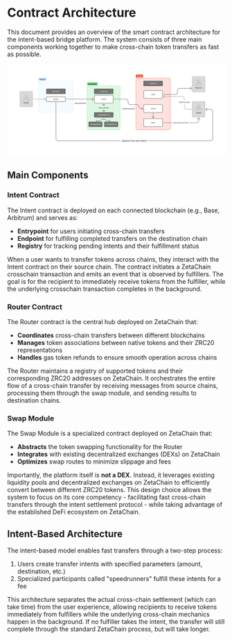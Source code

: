 # Contract Architecture

This document provides an overview of the smart contract architecture for the intent-based bridge platform. The system consists of three main components working together to make cross-chain token transfers as fast as possible.

<div align="center">
  <img src="architecture.png" alt="Speedrun Architecture" width="1200" />
</div>

## Main Components

### Intent Contract

The Intent contract is deployed on each connected blockchain (e.g., Base, Arbitrum) and serves as:
- **Entrypoint** for users initiating cross-chain transfers
- **Endpoint** for fulfilling completed transfers on the destination chain
- **Registry** for tracking pending intents and their fulfillment status

When a user wants to transfer tokens across chains, they interact with the Intent contract on their source chain. The contract initiates a ZetaChain crosschain transaction and emits an event that is observed by fulfillers. The goal is for the recipient to immediately receive tokens from the fulfiller, while the underlying crosschain transaction completes in the background.

### Router Contract

The Router contract is the central hub deployed on ZetaChain that:
- **Coordinates** cross-chain transfers between different blockchains
- **Manages** token associations between native tokens and their ZRC20 representations
- **Handles** gas token refunds to ensure smooth operation across chains

The Router maintains a registry of supported tokens and their corresponding ZRC20 addresses on ZetaChain. It orchestrates the entire flow of a cross-chain transfer by receiving messages from source chains, processing them through the swap module, and sending results to destination chains.

### Swap Module

The Swap Module is a specialized contract deployed on ZetaChain that:
- **Abstracts** the token swapping functionality for the Router
- **Integrates** with existing decentralized exchanges (DEXs) on ZetaChain
- **Optimizes** swap routes to minimize slippage and fees

Importantly, the platform itself is **not a DEX**. Instead, it leverages existing liquidity pools and decentralized exchanges on ZetaChain to efficiently convert between different ZRC20 tokens. This design choice allows the system to focus on its core competency - facilitating fast cross-chain transfers through the intent settlement protocol - while taking advantage of the established DeFi ecosystem on ZetaChain.

## Intent-Based Architecture

The intent-based model enables fast transfers through a two-step process:
1. Users create transfer intents with specified parameters (amount, destination, etc.)
2. Specialized participants called "speedrunners" fulfill these intents for a fee

This architecture separates the actual cross-chain settlement (which can take time) from the user experience, allowing recipients to receive tokens immediately from fulfillers while the underlying cross-chain mechanics happen in the background. If no fulfiller takes the intent, the transfer will still complete through the standard ZetaChain process, but will take longer.
